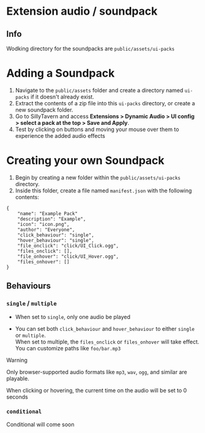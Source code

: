 # Extension audio / soundpack

## Info
Wodking directory for the soundpacks are `public/assets/ui-packs`

# Adding a Soundpack
1. Navigate to the `public/assets` folder and create a directory named `ui-packs` if it doesn't already exist.
2. Extract the contents of a zip file into this `ui-packs` directory, or create a new soundpack folder.
3. Go to SillyTavern and access **Extensions > Dynamic Audio > UI config > select a pack at the top > Save and Apply**.
4. Test by clicking on buttons and moving your mouse over them to experience the added audio effects

# Creating your own Soundpack
1. Begin by creating a new folder within the `public/assets/ui-packs` directory.
2. Inside this folder, create a file named `manifest.json` with the following contents:
```
{
    "name": "Example Pack"
    "description": "Example",
    "icon": "icon.png",
    "author": "Everyone",
    "click_behaviour": "single",
    "hover_behaviour": "single",
    "file_onclick": "click/UI_Click.ogg",
    "files_onclick": [],
    "file_onhover": "click/UI_Hover.ogg",
    "files_onhover": []
}
```

## Behaviours
### `single` / `multiple`
- When set to `single`, only one audio be played

- You can set both `click_behaviour` and `hover_behaviour` to either `single` or `multiple`.<br>
When set to multiple, the `files_onclick` or `files_onhover` will take effect. You can customize paths like `foo/bar.mp3`

> [!WARNING]
> Only browser-supported audio formats like `mp3`, `wav`, `ogg`, and similar are playable.
> 
> When clicking or hovering, the current time on the audio will be set to 0 seconds

### `conditional`
Conditional will come soon



